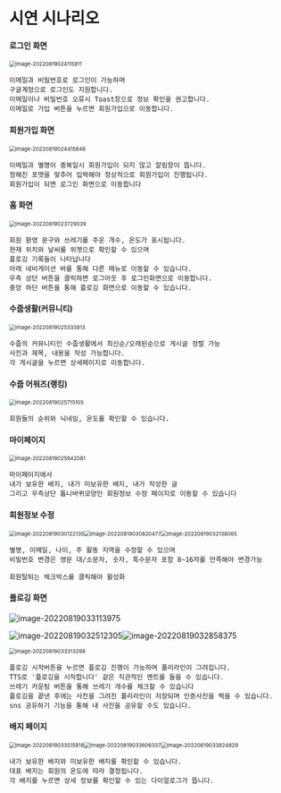 # 시연 시나리오





#### 로그인 화면

<img src="D210_SOOJOOB_시연시나리오.assets/image-20220819024115811.png" alt="image-20220819024115811" style="zoom: 67%;" />

```
이메일과 비밀번호로 로그인이 가능하며
구글계정으로 로그인도 지원합니다.
이메일이나 비밀번호 오류시 Toast창으로 정보 확인을 권고합니다.
이메일로 가입 버튼을 누르면 회원가입으로 이동합니다.
```





#### 회원가입 화면

<img src="D210_SOOJOOB_시연시나리오.assets/image-20220819024415846.png" alt="image-20220819024415846" style="zoom: 67%;" />

```
이메일과 별명이 중복일시 회원가입이 되지 않고 알림창이 뜹니다.
정해진 포맷을 맞추어 입력해야 정상적으로 회원가입이 진행됩니다.
회원가입이 되면 로그인 화면으로 이동합니다
```





#### 홈 화면

<img src="D210_SOOJOOB_시연시나리오.assets/image-20220819023729039.png" alt="image-20220819023729039" style="zoom: 67%;" />

```
회원 환영 문구와 쓰레기를 주운 개수, 온도가 표시됩니다.
현재 위치와 날씨를 위젯으로 확인할 수 있으며
플로깅 기록들이 나타납니다
아래 네비게이션 바를 통해 다른 메뉴로 이동할 수 있습니다.
우측 상단 버튼을 클릭하면 로그아웃 후 로그인화면으로 이동합니다.
중앙 하단 버튼을 통해 플로깅 화면으로 이동할 수 있습니다.
```





#### 수줍생활(커뮤니티)

<img src="D210_SOOJOOB_시연시나리오.assets/image-20220819025333813.png" alt="image-20220819025333813" style="zoom:67%;" />

```
수줍의 커뮤니티인 수줍생활에서 최신순/오래된순으로 게시글 정렬 가능
사진과 제목, 내용을 작성 가능합니다.
각 게시글을 누르면 상세페이지로 이동합니다.
```





#### 수줍 어워즈(랭킹)

<img src="D210_SOOJOOB_시연시나리오.assets/image-20220819025715105.png" alt="image-20220819025715105" style="zoom:67%;" />

```
회원들의 순위와 닉네임, 온도를 확인할 수 있습니다.
```





#### 마이페이지

<img src="D210_SOOJOOB_시연시나리오.assets/image-20220819025942081.png" alt="image-20220819025942081" style="zoom:67%;" />

```
마이페이지에서
내가 보유한 배지, 내가 미보유한 배지, 내가 작성한 글
그리고 우측상단 톱니바퀴모양인 회원정보 수정 페이지로 이동할 수 있습니다
```





#### 회원정보 수정

<img src="D210_SOOJOOB_시연시나리오.assets/image-20220819030122135.png" alt="image-20220819030122135" style="zoom:67%;" /><img src="D210_SOOJOOB_시연시나리오.assets/image-20220819030820477.png" alt="image-20220819030820477" style="zoom:67%;" /><img src="D210_SOOJOOB_시연시나리오.assets/image-20220819032138065.png" alt="image-20220819032138065" style="zoom:67%;" />

```
별명, 이메일, 나이, 주 활동 지역을 수정할 수 있으며
비밀번호 변경은 영문 대/소문자, 숫자, 특수문자 포함 8~16자를 만족해야 변경가능

회원탈퇴는 체크박스를 클릭해야 활성화
```





#### 플로깅 화면

![image-20220819033113975](D210_SOOJOOB_시연시나리오.assets/image-20220819033113975.png)

![image-20220819032512305](D210_SOOJOOB_시연시나리오.assets/image-20220819032512305.png)![image-20220819032858375](D210_SOOJOOB_시연시나리오.assets/image-20220819032858375.png)



<img src="D210_SOOJOOB_시연시나리오.assets/image-20220819033313298.png" alt="image-20220819033313298" style="zoom:67%;" />

```
플로깅 시작버튼을 누르면 플로깅 진행이 가능하며 폴리라인이 그려집니다.
TTS로 '플로깅을 시작합니다' 같은 직관적인 멘트를 들을 수 있습니다.
쓰레기 카운팅 버튼을 통해 쓰레기 개수를 체크할 수 있습니다
플로깅을 끝낸 후에는 사진을 그려진 폴리라인이 저장되며 인증사진을 찍을 수 있습니다.
sns 공유하기 기능을 통해 내 사진을 공유할 수도 있습니다.
```





#### 배지 페이지

<img src="D210_SOOJOOB_시연시나리오.assets/image-20220819033515818.png" alt="image-20220819033515818" style="zoom:67%;" /><img src="D210_SOOJOOB_시연시나리오.assets/image-20220819033606337.png" alt="image-20220819033606337" style="zoom:67%;" /><img src="D210_SOOJOOB_시연시나리오.assets/image-20220819033824829.png" alt="image-20220819033824829" style="zoom:67%;" />

```
내가 보유한 배지와 미보유한 배지를 확인할 수 있습니다.
대표 배지는 회원의 온도에 따라 결정됩니다.
각 배지를 누르면 상세 정보를 확인할 수 있는 다이얼로그가 뜹니다.
```

